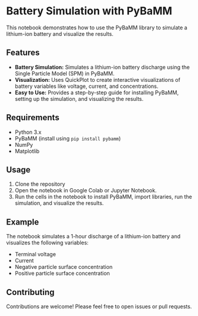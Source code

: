 # Battery Simulation with PyBaMM

This notebook demonstrates how to use the PyBaMM library to simulate a lithium-ion battery and visualize the results. 

## Features

* **Battery Simulation:** Simulates a lithium-ion battery discharge using the Single Particle Model (SPM) in PyBaMM.
* **Visualization:** Uses QuickPlot to create interactive visualizations of battery variables like voltage, current, and concentrations.
* **Easy to Use:** Provides a step-by-step guide for installing PyBaMM, setting up the simulation, and visualizing the results.

## Requirements

* Python 3.x
* PyBaMM (install using `pip install pybamm`)
* NumPy
* Matplotlib

## Usage

1. Clone the repository
2. Open the notebook in Google Colab or Jupyter Notebook.
3. Run the cells in the notebook to install PyBaMM, import libraries, run the simulation, and visualize the results.

## Example

The notebook simulates a 1-hour discharge of a lithium-ion battery and visualizes the following variables:

* Terminal voltage
* Current
* Negative particle surface concentration
* Positive particle surface concentration

## Contributing

Contributions are welcome! Please feel free to open issues or pull requests.

